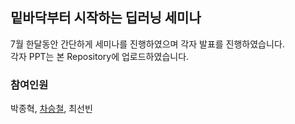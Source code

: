 ## 밑바닥부터 시작하는 딥러닝 세미나
7월 한달동안 간단하게 세미나를 진행하였으며 각자 발표를 진행하였습니다.  
각자 PPT는 본 Repository에 업로드하였습니다.

### 참여인원
박종혁, [차승철](https://github.com/FroKCreativeTM), 최선빈

